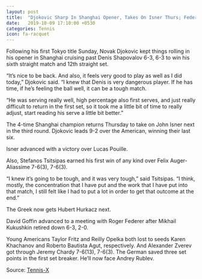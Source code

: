 ```yaml
---
layout: post
title:  "Djokovic Sharp In Shanghai Opener, Takes On Isner Thurs; Federer v Goffin"
date:   2019-10-09 17:10:00 +0530
categories: Tennis
icon: fa-racquet
---
```

Following his first Tokyo title Sunday, Novak Djokovic kept things rolling in his opener in Shanghai cruising past Denis Shapovalov 6-3, 6-3 to win his sixth straight match and 12th straight set.

“It’s nice to be back. And also, it feels very good to play as well as I did today,” Djokovic said. “I knew that Denis is very dangerous player. If he has time, if he’s feeling the ball well, it can be a tough match.

“He was serving really well, high percentage also first serves, and just really difficult to return in the first set, so it took me a little bit of time to really adjust, start reading his serve a little bit better.”

The 4-time Shanghai champion returns Thursday to take on John Isner next in the third round. Djokovic leads 9-2 over the American, winning their last six.

Isner advanced with a victory over Lucas Pouille.

Also, Stefanos Tsitsipas earned his first win of any kind over Felix Auger-Aliassime 7-6(3), 7-6(3).

“I knew it’s going to be tough, and it was very tough,” said Tsitsipas. “I think, mostly, the concentration that I have put and the work that I have put into that match, I still felt like I had to put a lot in order to get that outcome at the end.”

The Greek now gets Hubert Hurkacz next.

David Goffin advanced to a meeting with Roger Federer after Mikhail Kukushkin retired down 6-3, 2-0.

Young Americans Taylor Fritz and Reilly Opelka both lost to seeds Karen Khachanov and Roberto Bautista Agut, respectively. And Alexander Zverev got through Jeremy Chardy 7-6(13), 7-6(3). The German saved three set points in the first set breaker. He’ll now face Andrey Rublev.

Source: [Tennis-X](https://www.tennis-x.com/xblog/2019-10-09/30942.php)
